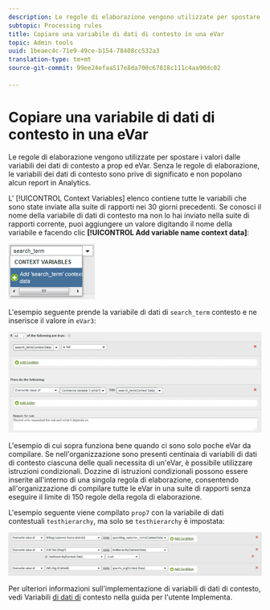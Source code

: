 ```yaml
---
description: Le regole di elaborazione vengono utilizzate per spostare i valori dalle variabili di dati di contesto a proprietà ed eVar.
subtopic: Processing rules
title: Copiare una variabile di dati di contesto in una eVar
topic: Admin tools
uuid: 1beaec4c-71e9-49ce-b154-78408cc532a3
translation-type: tm+mt
source-git-commit: 99ee24efaa517e8da700c67818c111c4aa90dc02

---
```



# Copiare una variabile di dati di contesto in una eVar

Le regole di elaborazione vengono utilizzate per spostare i valori dalle variabili dei dati di contesto a prop ed eVar. Senza le regole di elaborazione, le variabili dei dati di contesto sono prive di significato e non popolano alcun report in Analytics.

L' [!UICONTROL Context Variables] elenco contiene tutte le variabili che sono state inviate alla suite di rapporti nei 30 giorni precedenti. Se conosci il nome della variabile di dati di contesto ma non lo hai inviato nella suite di rapporti corrente, puoi aggiungere un valore digitando il nome della variabile e facendo clic **[!UICONTROL Add variable name context data]**:

![Aggiungi](assets/add-context-variable.png)

L'esempio seguente prende la variabile di dati di `search_term` contesto e ne inserisce il valore in `eVar3`:

![Set](assets/set-context-data.png)

L'esempio di cui sopra funziona bene quando ci sono solo poche eVar da compilare. Se nell'organizzazione sono presenti centinaia di variabili di dati di contesto ciascuna delle quali necessita di un'eVar, è possibile utilizzare istruzioni condizionali. Dozzine di istruzioni condizionali possono essere inserite all'interno di una singola regola di elaborazione, consentendo all'organizzazione di compilare tutte le eVar in una suite di rapporti senza eseguire il limite di 150 regole della regola di elaborazione.

L'esempio seguente viene compilato `prop7` con la variabile di dati contestuali `testhierarchy`, ma solo se `testhierarchy` è impostata:

![Condizionale](assets/add-conditional.png)

Per ulteriori informazioni sull'implementazione di variabili di dati di contesto, vedi Variabili [di dati di](/help/implement/js-implementation/c-variables/context-data-variables.md) contesto nella guida per l'utente Implementa.
